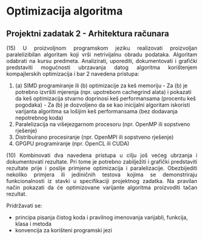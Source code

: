 # Optimizacija algoritma

## Projektni zadatak 2 - Arhitektura računara

</p>
<p align="justify">
(15) U proizvoljnom programskom jeziku realizovati proizvoljan paralelizibilan algoritam koji vrši 
netrivijalnu obradu podataka. Algoritam odabrati na kursu predmeta. Analizirati, uporediti, 
dokumentovati i grafički predstaviti mogućnosti ubrzavanja datog algoritma korištenjem kompajlerskih 
optimizacija i bar 2 navedena pristupa:</p>

1. (a) SIMD programiranje ili (b) optimizacije za keš memoriju - Za (b) je potrebno izvršiti mjerenja (npr. upotrebom cachegrind alata) i pokazati da keš
   optimizacija stvarno doprinosi keš performansama (procentu keš pogodaka) - Za (b) je dozvoljeno da se kao inicijalni algoritam iskoristi varijanta algoritma sa lošijim
   keš performansama (bez dodavanja nepotrebnog koda)
2. Paralelizacija na višejezgarnom procesoru (npr. OpenMP ili sopstveno rješenje)
3. Distribuirano procesiranje (npr. OpenMPI ili sopstveno rješenje)
4. GPGPU programiranje (npr. OpenCL ili CUDA)
</p>

<p align="justify">
(10) Kombinovati dva navedena pristupa u cilju još većeg ubrzanja i dokumentovati rezultate. Pri tome je 
potrebno zabilježiti i grafički predstaviti rezultate prije i poslije primjene optimizacija i paralelizacije.
Obezbijediti nekoliko primjera ili jediničnih testova kojima se demonstriraju funkcionalnosti iz stavki u 
specifikaciji projektnog zadatka. Na pravilan način pokazati da će optimizovane varijante algoritma 
proizvoditi tačan rezultat.</p>

Pridržavati se:

- principa pisanja čistog koda i pravilnog imenovanja varijabli, funkcija, klasa i metoda
- konvencija za korišteni programski jezi
